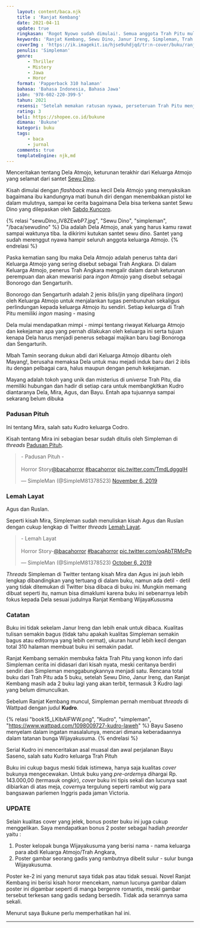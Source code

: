```yaml
---
    layout: content/baca.njk
    title : 'Ranjat Kembang'
    date: 2021-04-11
    update: true
    ringkasan: 'Rogot Nyowo sudah dimulai!. Semua anggota Trah Pitu mulai menyiapkan tumbal untuk menyelamatkan diri dari Kudro'
    keywords: 'Ranjat Kembang, Sewu Dino, Janur Ireng, Simpleman, Trah Pitu, Padusan Pituh, Lemah Layat, Mira, Dela Atmojo'
    coverImg : 'https://ik.imagekit.io/hjse9uhdjqd/tr:n-cover/buku/ranjat-kembang_EQYxzyfUuZx.jpg'
    penulis: 'Simpleman'
    genre: 
        - Thriller
        - Mistery
        - Jawa
        - Horor
    format: 'Papperback 310 halaman'
    bahasa: 'Bahasa Indonesia, Bahasa Jawa'
    isbn: '978-602-220-399-5'
    tahun: 2021
    resensi: 'Setelah memakan ratusan nyawa, perseteruan Trah Pitu menjalar begitu jauh, meneror keturunan termuda dan orang - orang di luar lingkaran keluarga. Buku ini membawa 3 pintu cerita yaitu Padusan Pituh (Mira), Lemah Layat (Agus), dan Kembang Wijayakusuma (Dela Atmojo)'
    rating: 3
    beli: https://shopee.co.id/bukune
    dimana: 'Bukune'
    kategori: buku
    tags: 
        - baca
        - jurnal
    comments: true
    templateEngine: njk,md
---
```


Menceritakan tentang Dela Atmojo, keturunan terakhir dari Keluarga Atmojo yang selamat dari santet [Sewu Dino](https://kusaeni.com/baca/sewudino/). 

Kisah dimulai dengan *flashback* masa kecil Dela Atmojo yang menyaksikan bagaimana ibu kandungnya mati bunuh diri dengan menembakkan pistol ke dalam mulutnya, sampai ke cerita bagaimana Dela bisa terkena santet Sewu Dino yang dilepaskan oleh [Sabdo Kuncoro](https://kusaeni.com/baca/janurireng/).

 {% relasi "sewuDino_lV8ZEwbP7.jpg", "Sewu Dino", "simpleman", "/baca/sewudino" %}
 Dia adalah Dela Atmojo, anak yang harus kamu rawat sampai waktunya tiba. Ia dikirimi kutukan santet sewu dino. Santet yang sudah merenggut nyawa hampir seluruh anggota keluarga Atmojo.
 {% endrelasi %}

<span class="dc">P</span>aska kematian sang Ibu maka Dela Atmojo adalah penerus tahta dari Keluarga Atmojo yang sering disebut sebagai Trah Angkara. Di dalam Keluarga Atmojo, penerus Trah Angkara mengalir dalam darah keturunan perempuan dan akan mewarisi para *ingon* Atmojo yang disebut sebagai Bonorogo dan Sengarturih.

 <p class="sidenote">Bonorogo dan Sengarturih adalah 2 jenis iblis/jin yang dipelihara (<i>ingon</i>) oleh Keluarga Atmojo untuk menjalankan tugas pembunuhan sekaligus perlindungan kepada keluarga Atmojo itu sendiri. Setiap keluarga di Trah Pitu memiliki <i>ingon</i> masing - masing</p>

Dela mulai mendapatkan mimpi - mimpi tentang riwayat Keluarga Atmojo dan kekejaman apa yang pernah dilakukan oleh keluarga ini serta tujuan kenapa Dela harus menjadi penerus sebagai majikan baru bagi Bonoroga dan Sengarturih.


Mbah Tamin seorang dukun abdi dari Keluarga Atmojo dibantu oleh Mayang!, berusaha memaksa Dela untuk mau mejadi induk baru dari 2 iblis itu dengan pelbagai cara, halus maupun dengan penuh kekejaman.

 <p class="sidenote">Mayang adalah tokoh yang unik dan misterius di <i>universe</i> Trah Pitu, dia memiliki hubungan dan hadir di setiap cara untuk membangkitkan Kudro diantaranya Dela, Mira, Agus, dan Bayu. Entah apa tujuannya sampai sekarang belum dibuka</p>

### Padusan Pituh

Ini tentang Mira, salah satu Kudro keluarga Codro.

Kisah tentang Mira ini sebagian besar sudah ditulis oleh Simpleman di *threads* [Padusan Pituh](https://twitter.com/simplem81378523/status/1192048445004996609).

<blockquote class="twitter-tweet"><p lang="in" dir="ltr">- Padusan Pituh -<br><br>Horror Story<a href="https://twitter.com/bacahorror?ref_src=twsrc%5Etfw">@bacahorror</a> <a href="https://twitter.com/hashtag/bacahorror?src=hash&amp;ref_src=twsrc%5Etfw">#bacahorror</a> <a href="https://t.co/TmdLdggqlH">pic.twitter.com/TmdLdggqlH</a></p>&mdash; SimpleMan (@SimpleM81378523) <a href="https://twitter.com/SimpleM81378523/status/1192048445004996609?ref_src=twsrc%5Etfw">November 6, 2019</a></blockquote> <script async src="https://platform.twitter.com/widgets.js" charset="utf-8"></script>

### Lemah Layat

Agus dan Ruslan. 

Seperti kisah Mira, Simpleman sudah menuliskan kisah Agus dan Ruslan dengan cukup lengkap di Twitter *threads* [Lemah Layat](https://twitter.com/simplem81378523/status/1180793234793959425).

<blockquote class="twitter-tweet"><p lang="in" dir="ltr">- Lemah Layat<br><br>Horror Story-<a href="https://twitter.com/bacahorror?ref_src=twsrc%5Etfw">@bacahorror</a> <a href="https://twitter.com/hashtag/bacahorror?src=hash&amp;ref_src=twsrc%5Etfw">#bacahorror</a> <a href="https://t.co/oqAbTRMcPp">pic.twitter.com/oqAbTRMcPp</a></p>&mdash; SimpleMan (@SimpleM81378523) <a href="https://twitter.com/SimpleM81378523/status/1180793234793959425?ref_src=twsrc%5Etfw">October 6, 2019</a></blockquote> <script async src="https://platform.twitter.com/widgets.js" charset="utf-8"></script>

<p class="sidenote"><i>Threads</i> Simpleman di Twitter tentang kisah Mira dan Agus ini jauh lebih lengkap dibandingkan yang tertuang di dalam buku, namun ada detil - detil yang tidak ditemukan di Twitter bisa dibaca di buku ini. Mungkin memang dibuat seperti itu, namun bisa dimaklumi karena buku ini sebenarnya lebih fokus kepada Dela sesuai judulnya Ranjat Kembang WijayaKususma</p>

### Catatan

Buku ini tidak sekelam Janur Ireng dan lebih enak untuk dibaca. Kualitas tulisan semakin bagus (tidak tahu apakah kualitas Simpleman semakin bagus atau editornya yang lebih cermat), ukuran huruf lebih kecil dengan total 310 halaman membuat buku ini semakin padat.

Ranjat Kembang semakin membuka fakta Trah Pitu yang konon info dari Simpleman cerita ini didasari dari kisah nyata, meski ceritanya berdiri sendiri dan Simpleman menggabungkannya menjadi satu. Rencana total buku dari Trah Pitu ada 5 buku, setelah Sewu Dino, Janur Ireng, dan Ranjat Kembang masih ada 2 buku lagi yang akan terbit, termasuk 3 Kudro lagi yang belum dimunculkan.

Sebelum Ranjat Kembang muncul, Simpleman pernah membuat *threads* di Wattpad dengan judul **Kudro**.

 {% relasi "book15_LKlbAIFWW.png", "Kudro", "simpleman", "https://www.wattpad.com/1098009727-kudro-laweh" %}
  Bayu Saseno menyelam dalam ingatan masalalunya, mencari dimana keberadaannya dalam tatanan bunga Wijayakusuma.
 {% endrelasi %}

 <p class="sidenote">Serial Kudro ini menceritakan asal muasal dan awal perjalanan Bayu Saseno, salah satu Kudro keluarga Trah Pituh</p>

Buku ini cukup bagus meski tidak istimewa, hanya saja kualitas *cover* bukunya mengecewakan. Untuk buku yang *pre-order*nya dihargai Rp. 143.000,00 (termasuk ongkir), *cover* buku ini tipis sekali dan lucunya saat dibiarkan di atas meja, *cover*nya tergulung seperti rambut wig para bangsawan parlemen Inggris pada jaman Victoria.

 <h3 class="text-xl font-semibold text-gray-500"><span class="text-red-500">UPDATE</span></h3>

Selain kualitas cover yang jelek, bonus poster buku ini juga cukup menggelikan. Saya mendapatkan bonus 2 poster sebagai hadiah *preorder* yaitu :
1. Poster kelopak bunga Wijayakusuma yang berisi nama - nama keluarga para abdi Keluarga Atmojo/Trah Angkara,
2. Poster gambar seorang gadis yang rambutnya dibelit sulur - sulur bunga Wijayakusuma. 

Poster ke-2 ini yang menurut saya tidak pas atau tidak sesuai. Novel Ranjat Kembang ini berisi kisah horor mencekam, namun lucunya gambar dalam poster ini digambar seperti di manga bergenre romantis, meski gambar tersebut terkesan sang gadis sedang bersedih. Tidak ada seramnya sama sekali.

Menurut saya Bukune perlu memperhatikan hal ini.

***
